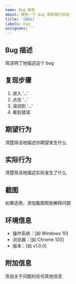 ```yaml
---
name: Bug 报告
about: 报告一个 bug 帮助我们改进
title: '[BUG] '
labels: bug
assignees: ''
---
```


## Bug 描述
简洁明了地描述这个 bug

## 复现步骤
1. 进入 '...'
2. 点击 '...'
3. 滚动到 '...'
4. 看到错误

## 期望行为
清楚简洁地描述你期望发生什么

## 实际行为
清楚简洁地描述实际发生了什么

## 截图
如果适用，添加截图帮助解释问题

## 环境信息
- 操作系统：[如 Windows 10]
- 浏览器：[如 Chrome 120]
- 版本：[如 v1.0.0]

## 附加信息
添加关于问题的任何其他信息